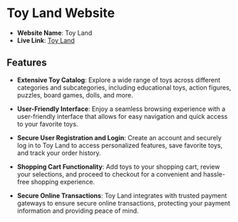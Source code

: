 # Toy Land Website

- **Website Name**: Toy Land
- **Live Link**: [Toy Land](https://toy-land-c50d6.web.app/)

## Features

- **Extensive Toy Catalog**: Explore a wide range of toys across different categories and subcategories, including educational toys, action figures, puzzles, board games, dolls, and more.

- **User-Friendly Interface**: Enjoy a seamless browsing experience with a user-friendly interface that allows for easy navigation and quick access to your favorite toys.

- **Secure User Registration and Login**: Create an account and securely log in to Toy Land to access personalized features, save favorite toys, and track your order history.

- **Shopping Cart Functionality**: Add toys to your shopping cart, review your selections, and proceed to checkout for a convenient and hassle-free shopping experience.

- **Secure Online Transactions**: Toy Land integrates with trusted payment gateways to ensure secure online transactions, protecting your payment information and providing peace of mind.

